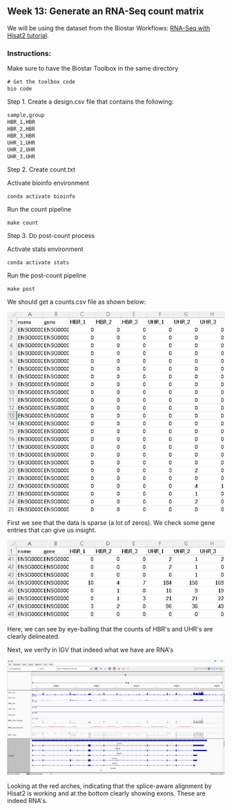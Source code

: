 ## Week 13: Generate an RNA-Seq count matrix

We will be using the dataset from the Biostar Workflows: [RNA-Seq with Hisat2 tutorial](https://www.biostarhandbook.com/books/workflows/rnaseq/rnaseq-using-hisat/).

### Instructions:

Make sure to have the Biostar Toolbox in the same directory
```
# Get the toolbox code
bio code
```

Step 1. Create a design.csv file that contains the following:
```
sample,group
HBR_1,HBR
HBR_2,HBR
HBR_3,HBR
UHR_1,UHR
UHR_2,UHR
UHR_3,UHR
```

Step 2. Create count.txt

Activate bioinfo environment
```
conda activate bioinfo
```

Run the count pipeline
```
make count
```

Step 3. Do post-count process

Activate stats environment
```
conda activate stats
```

Run the post-count pipeline
```
make post
```

We should get a counts.csv file as shown below:

![](images/counts.png)

First we see that the data is sparse (a lot of zeros). We check some gene entries that can give us insight.

![](images/compare.png)

Here, we can see by eye-balling that the counts of HBR's and UHR's are clearly delineated.

Next, we verify in IGV that indeed what we have are RNA's

![](images/igv.png)

Looking at the red arches, indicating that the splice-aware alignment by Hisat2 is working and at the bottom clearly showing exons. These are indeed RNA's.
